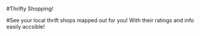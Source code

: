 #Thrifty Shopping!

#See your local thrift shops mapped out for you! With their ratings and info easily accsible!